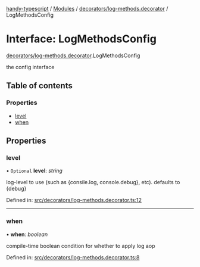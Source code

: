 [handy-typescript](../README.md) / [Modules](../modules.md) / [decorators/log-methods.decorator](../modules/decorators_log_methods_decorator.md) / LogMethodsConfig

# Interface: LogMethodsConfig

[decorators/log-methods.decorator](../modules/decorators_log_methods_decorator.md).LogMethodsConfig

the config interface

## Table of contents

### Properties

- [level](decorators_log_methods_decorator.logmethodsconfig.md#level)
- [when](decorators_log_methods_decorator.logmethodsconfig.md#when)

## Properties

### level

• `Optional` **level**: *string*

log-level to use (such as {consile.log, console.debug}, etc). defaults to {debug}

Defined in: [src/decorators/log-methods.decorator.ts:12](https://github.com/robbiemu/handy-typescript/blob/9919eaf/src/decorators/log-methods.decorator.ts#L12)

___

### when

• **when**: *boolean*

compile-time boolean condition for whether to apply log aop

Defined in: [src/decorators/log-methods.decorator.ts:8](https://github.com/robbiemu/handy-typescript/blob/9919eaf/src/decorators/log-methods.decorator.ts#L8)
